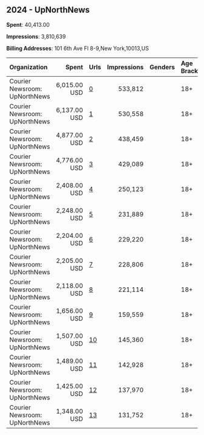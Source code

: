 ## 2024 - UpNorthNews 
**Spent**: 40,413.00

**Impressions**: 3,810,639

**Billing Addresses**: 101 6th Ave Fl 8-9,New York,10013,US

|Organization|Spent|Urls|Impressions|Genders|Age Brackets|Country Codes|
|:---|---:|:---|---:|:---|:---|:---|
|Courier Newsroom: UpNorthNews|6,015.00 USD|[0](https://www.snap.com/political-ads/asset/e9598638b524bbae73986688462b393758915c77f4947a868fa51873157366b2?mediaType=mp4)|533,812||18+|united states|
|Courier Newsroom: UpNorthNews|6,137.00 USD|[1](https://www.snap.com/political-ads/asset/a2ec37ebdd9ba406a2b81c8e83b7cad2e88230e2025dc0e7621796e21008292f?mediaType=mp4)|530,558||18+|united states|
|Courier Newsroom: UpNorthNews|4,877.00 USD|[2](https://www.snap.com/political-ads/asset/c456dd05786e12e2ad6b6d8173144c44d2ee00eb285404af34eeef0291effb53?mediaType=mp4)|438,459||18+|united states|
|Courier Newsroom: UpNorthNews|4,776.00 USD|[3](https://www.snap.com/political-ads/asset/5f20bc42513af7ee80ec268f8a4add6827f94f01cdc4eafd7c81065cc0d1340d?mediaType=mp4)|429,089||18+|united states|
|Courier Newsroom: UpNorthNews|2,408.00 USD|[4](https://www.snap.com/political-ads/asset/1dff74fad79565ac3efcbee1b392d8441cb573b92bf8ea95e668135438b02d63?mediaType=mp4)|250,123||18+|united states|
|Courier Newsroom: UpNorthNews|2,248.00 USD|[5](https://www.snap.com/political-ads/asset/898bb17e5dc3f12126e7cb9008c3e5134cfb9a63b46a6efdcf1a46d39d360ad0?mediaType=mp4)|231,889||18+|united states|
|Courier Newsroom: UpNorthNews|2,204.00 USD|[6](https://www.snap.com/political-ads/asset/5c17079744580e5b88223aaf183f07f4361601835354797ae23422c1a7928a98?mediaType=mp4)|229,220||18+|united states|
|Courier Newsroom: UpNorthNews|2,205.00 USD|[7](https://www.snap.com/political-ads/asset/a2dd327dfc3f6d04327762fd27f72d3661b9309c047629cbe6da81519fa0d314?mediaType=mp4)|228,806||18+|united states|
|Courier Newsroom: UpNorthNews|2,118.00 USD|[8](https://www.snap.com/political-ads/asset/9032837e241980c7ba5b8fea7b27ed283bcba8fc53fbdea38949f386347ce67f?mediaType=mp4)|221,114||18+|united states|
|Courier Newsroom: UpNorthNews|1,656.00 USD|[9](https://www.snap.com/political-ads/asset/07cd68ac624c55e61f45f578dae9973bce4882d0009fba7c7efd2863648d51f5?mediaType=mp4)|159,559||18+|united states|
|Courier Newsroom: UpNorthNews|1,507.00 USD|[10](https://www.snap.com/political-ads/asset/77b9afbb91af9367ef45e8eae1d37cf57cb561e406cafd60e0efb10ee25abb94?mediaType=mp4)|145,360||18+|united states|
|Courier Newsroom: UpNorthNews|1,489.00 USD|[11](https://www.snap.com/political-ads/asset/b92962f6f447f21945d0ee4deda5920ef518810a9f37f619e0bf322eb6bf4586?mediaType=mp4)|142,928||18+|united states|
|Courier Newsroom: UpNorthNews|1,425.00 USD|[12](https://www.snap.com/political-ads/asset/f5461fd2b4dba2bf733d1ee1a0cc9f2143f326e00f3346247123288237cc4bf8?mediaType=mp4)|137,970||18+|united states|
|Courier Newsroom: UpNorthNews|1,348.00 USD|[13](https://www.snap.com/political-ads/asset/d0e5e92b7df43bf0451bd9dce3e41c0304f09968a44f90a27f78e6cc162a5c13?mediaType=mp4)|131,752||18+|united states|
